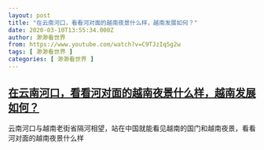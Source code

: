 ```yaml
---
layout: post
title: "在云南河口，看看河对面的越南夜景什么样，越南发展如何？"
date: 2020-03-10T13:55:34.000Z
author: 渺渺看世界
from: https://www.youtube.com/watch?v=C9TJzIq5g2w
tags: [ 渺渺看世界 ]
categories: [ 渺渺看世界 ]
---
```

<!--1583848534000-->
[在云南河口，看看河对面的越南夜景什么样，越南发展如何？](https://www.youtube.com/watch?v=C9TJzIq5g2w)
------

<div>
云南河口与越南老街省隔河相望，站在中国就能看见越南的国门和越南夜景，看看河对面的越南夜景什么样
</div>
